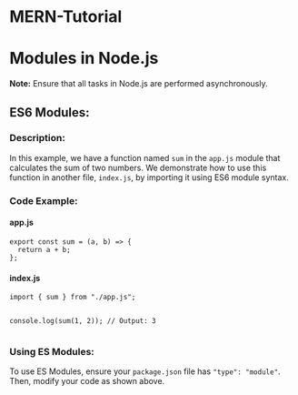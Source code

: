 ﻿# MERN-Tutorial
 <h1>Modules in Node.js</h1>

<p><strong>Note:</strong> Ensure that all tasks in Node.js are performed asynchronously.</p>

<h2>ES6 Modules:</h2>

<h3>Description:</h3>
<p>In this example, we have a function named <code>sum</code> in the <code>app.js</code> module that calculates the sum of two numbers. We demonstrate how to use this function in another file, <code>index.js</code>, by importing it using ES6 module syntax.</p>

<h3>Code Example:</h3>

<h4>app.js</h4>
<pre><code>export const sum = (a, b) => {
  return a + b;
};
</code></pre>

<h4>index.js</h4>
<pre><code>import { sum } from "./app.js";

console.log(sum(1, 2)); // Output: 3
</code></pre>

<h3>Using ES Modules:</h3>
<p>To use ES Modules, ensure your <code>package.json</code> file has <code>"type": "module"</code>. Then, modify your code as shown above.</p>

